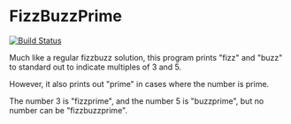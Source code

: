 # FizzBuzzPrime

[![Build Status](https://travis-ci.org/AIphaVictor/FizzBuzzPrime.svg?branch=master)](https://travis-ci.org/AIphaVictor/FizzBuzzPrime)

Much like a regular fizzbuzz solution, this program prints "fizz" and "buzz" to standard out to indicate multiples of 3 and 5.

However, it also prints out "prime" in cases where the number is prime.

The number 3 is "fizzprime", and the number 5 is "buzzprime", but no number can be "fizzbuzzprime".